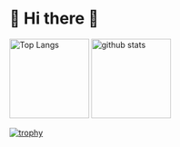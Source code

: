 # 🦖 Hi there 🦖

<p align="left"> 
  <img alt="Top Langs" height="140px" src="https://github-readme-stats.vercel.app/api/top-langs/?username=DevWithKaiju&layout=compact&show_icons=true&theme=dracula" />
  <img alt="github stats" height="140px" src="https://github-readme-stats.vercel.app/api?username=DevWithKaiju&theme=dracula&show_icons=true" />
</p>

[![trophy](https://github-profile-trophy.vercel.app/?username=DevWithKaiju&theme=onedark&column=8
)](https://github.com/ryo-ma/github-profile-trophy)
